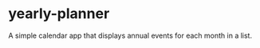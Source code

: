 yearly-planner
==============

A simple calendar app that displays annual events for each month in a list.
